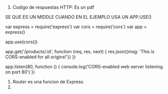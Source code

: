 <!-- 106 Codigo de respuestas HTTP, es un pdf  -->
1. Codigo de respuestas HTTP: Es un pdf



SE QUE ES UN MIDDLE CUANDO EN EL EJEMPLO USA UN APP.USE()



<!-- 109 Cors  -->
var express = require('express')
var cors = require('cors')
var app = express()
 
app.use(cors())
 
app.get('/products/:id', function (req, res, next) {
  res.json({msg: 'This is CORS-enabled for all origins!'})
})
 
app.listen(80, function () {
  console.log('CORS-enabled web server listening on port 80')
})

<!-- 110 Rutas y  Controladores  -->
1. Router es una funcion de Express.
2. 
